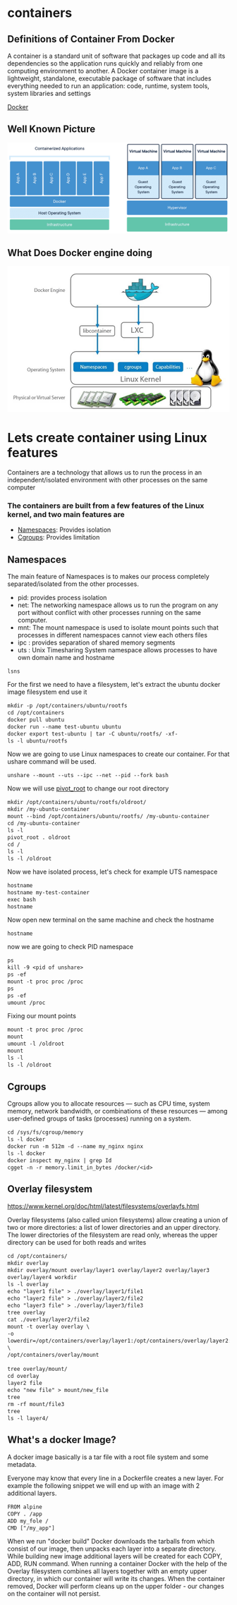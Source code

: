 # containers

## Definitions of Container From Docker
A container is a standard unit of software that packages up code and all its dependencies so the application runs quickly and reliably from one computing environment to another. A Docker container image is a lightweight, standalone, executable package of software that includes everything needed to run an application: code, runtime, system tools, system libraries and settings

[Docker](https://www.docker.com/resources/what-container/)
## Well Known Picture
![Well Known Picture](images/docker.webp?raw=true "Container VS VM")

## What Does Docker engine doing

![Well Known Picture](images/docker1.jpeg?raw=true "Docker Engine")
# Lets create container using Linux features
Containers are a technology that allows us to run the process in an independent/isolated environment with other processes on the same computer

### The containers are built from a few features of the Linux kernel, and two main features are 
* [Namespaces](https://man7.org/linux/man-pages/man7/namespaces.7.html): Provides isolation
* [Cgroups](https://man7.org/linux/man-pages/man7/cgroups.7.html): Provides limitation

## Namespaces
The main feature of Namespaces is to makes our process completely separated/isolated from the other processes. 
 * pid: provides process isolation
 * net: The networking namespace allows us to run the program on any port without conflict with other processes running on the same computer.
 * mnt: The mount namespace is used to isolate mount points such that processes in different namespaces cannot view each others files
 * ipc : provides separation of shared memory segments
 * uts : Unix Timesharing System namespace allows processes to have own domain name and hostname
 
 ```
 lsns
 ```

For the first we need to have a filesystem, let's extract the ubuntu docker image filesystem end use it
```
mkdir -p /opt/containers/ubuntu/rootfs
cd /opt/containers
docker pull ubuntu
docker run --name test-ubuntu ubuntu
docker export test-ubuntu | tar -C ubuntu/rootfs/ -xf-
ls -l ubuntu/rootfs
```
Now we are going to use Linux namespaces to create our container. For that ushare command will be used.

```
unshare --mount --uts --ipc --net --pid --fork bash
```
Now we will use [pivot_root](https://man7.org/linux/man-pages/man2/pivot_root.2.html) to change our root directory
```
mkdir /opt/containers/ubuntu/rootfs/oldroot/
mkdir /my-ubuntu-container
mount --bind /opt/containers/ubuntu/rootfs/ /my-ubuntu-container
cd /my-ubuntu-container 
ls -l 
pivot_root . oldroot
cd /
ls -l
ls -l /oldroot
```
Now we have isolated process, let's check for example UTS namespace
```
hostname
hostname my-test-container
exec bash 
hostname
```
Now open new terminal on the same machine and check the hostname
```
hostname
```
now we are going to check PID namespace
```
ps
kill -9 <pid of unshare>
ps -ef 
mount -t proc proc /proc
ps 
ps -ef 
umount /proc
```

Fixing our mount points
```
mount -t proc proc /proc
mount 
umount -l /oldroot
mount 
ls -l 
ls -l /oldroot
```
 


 ## Cgroups
 Cgroups allow you to allocate resources — such as CPU time, system memory, network bandwidth, or combinations of these resources — among user-defined groups of tasks (processes) running on a system. 
```
cd /sys/fs/cgroup/memory
ls -l docker
docker run -m 512m -d --name my_nginx nginx
ls -l docker
docker inspect my_nginx | grep Id 
cgget -n -r memory.limit_in_bytes /docker/<id>
```

 ## Overlay filesystem
 https://www.kernel.org/doc/html/latest/filesystems/overlayfs.html

 Overlay filesystems (also called union filesystems) allow creating a union of two or more directories: a list of lower directories and an upper directory. The lower directories of the filesystem are read only, whereas the upper directory can be used for both reads and writes

 ```
 cd /opt/containers/
 mkdir overlay
 mkdir overlay/mount overlay/layer1 overlay/layer2 overlay/layer3 overlay/layer4 workdir
 ls -l overlay
 echo "layer1 file" > ./overlay/layer1/file1
 echo "layer2 file" > ./overlay/layer2/file2
 echo "layer3 file" > ./overlay/layer3/file3
 tree overlay
 cat ./overlay/layer2/file2
 mount -t overlay overlay \
-o lowerdir=/opt/containers/overlay/layer1:/opt/containers/overlay/layer2:/opt/containers/overlay/layer3,upperdir=/opt/containers/overlay/layer4,workdir=/opt/containers/overlay/workdir \
/opt/containers/overlay/mount

tree overlay/mount/
cd overlay
layer2 file
echo "new file" > mount/new_file
tree
rm -rf mount/file3
tree
ls -l layer4/
```
## What's a docker Image?
A docker image basically is a tar file with a root file system and some metadata. 

Everyone may know that every line in a Dockerfile creates a new layer. For example the following snippet we will end up with an image with 2 additional layers.
```
FROM alpine
COPY . /app
ADD my_fole /
CMD ["/my_app"]
```
When we run "docker build" Docker downloads the tarballs from which consist of our image, then unpacks each layer into a separate directory. While building new image additional layers will be created for each COPY, ADD, RUN command. 
When running a container Docker with the help of the Overlay filesystem combines all layers together with an empty upper directory, in which our container will write its changes.
When the container removed, Docker will perform cleans up on the upper folder - our changes on the container will not persist.



